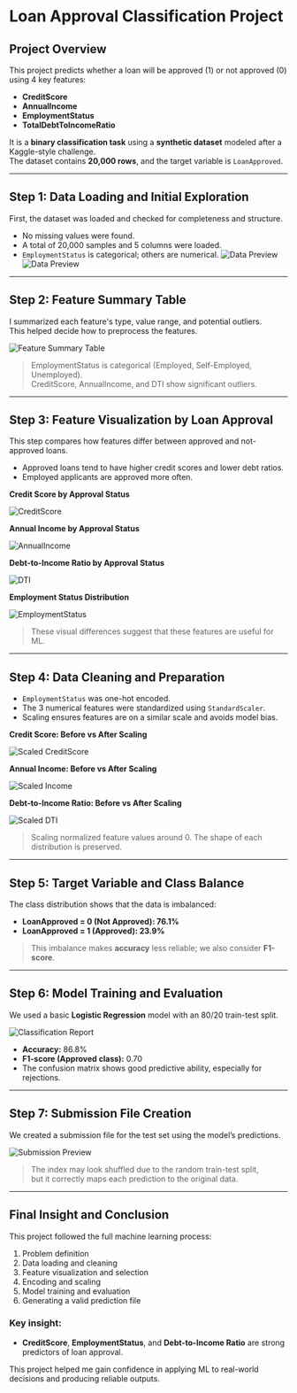 
# Loan Approval Classification Project

## Project Overview

This project predicts whether a loan will be approved (1) or not approved (0) using 4 key features:
- **CreditScore**
- **AnnualIncome**
- **EmploymentStatus**
- **TotalDebtToIncomeRatio**

It is a **binary classification task** using a **synthetic dataset** modeled after a Kaggle-style challenge.  
The dataset contains **20,000 rows**, and the target variable is `LoanApproved`.

---

## Step 1: Data Loading and Initial Exploration

First, the dataset was loaded and checked for completeness and structure.

- No missing values were found.
- A total of 20,000 samples and 5 columns were loaded.
- `EmploymentStatus` is categorical; others are numerical.
![Data Preview](./project_images/step2_data_preview_1.PNG)
![Data Preview](./project_images/step2_data_preview.PNG)

---

## Step 2: Feature Summary Table

I summarized each feature's type, value range, and potential outliers.  
This helped decide how to preprocess the features.

![Feature Summary Table](./project_images/feature_summary_table.PNG)

> EmploymentStatus is categorical (Employed, Self-Employed, Unemployed).  
> CreditScore, AnnualIncome, and DTI show significant outliers.

---

## Step 3: Feature Visualization by Loan Approval

This step compares how features differ between approved and not-approved loans.

- Approved loans tend to have higher credit scores and lower debt ratios.
- Employed applicants are approved more often.

**Credit Score by Approval Status**

![CreditScore](./project_images/credit_score_by_approval.png)

**Annual Income by Approval Status**

![AnnualIncome](./project_images/annual_income_by_approval.png)

**Debt-to-Income Ratio by Approval Status**

![DTI](./project_images/dti_by_approval.png)

**Employment Status Distribution**

![EmploymentStatus](./project_images/employment_bar.png)

> These visual differences suggest that these features are useful for ML.

---

## Step 4: Data Cleaning and Preparation

- `EmploymentStatus` was one-hot encoded.
- The 3 numerical features were standardized using `StandardScaler`.
- Scaling ensures features are on a similar scale and avoids model bias.

**Credit Score: Before vs After Scaling**

![Scaled CreditScore](./project_images/scaled_credit_score.png)

**Annual Income: Before vs After Scaling**

![Scaled Income](./project_images/scaled_annual_income.png)

**Debt-to-Income Ratio: Before vs After Scaling**

![Scaled DTI](./project_images/scaled_dti.png)

> Scaling normalized feature values around 0. The shape of each distribution is preserved.

---

## Step 5: Target Variable and Class Balance

The class distribution shows that the data is imbalanced:
- **LoanApproved = 0 (Not Approved): 76.1%**
- **LoanApproved = 1 (Approved): 23.9%**

> This imbalance makes **accuracy** less reliable; we also consider **F1-score**.

---

## Step 6: Model Training and Evaluation

We used a basic **Logistic Regression** model with an 80/20 train-test split.

![Classification Report](./project_images/classification_report.PNG)

- **Accuracy:** 86.8%
- **F1-score (Approved class):** 0.70
- The confusion matrix shows good predictive ability, especially for rejections.

---

## Step 7: Submission File Creation

We created a submission file for the test set using the model’s predictions.

![Submission Preview](./project_images/submission_preview.PNG)

> The index may look shuffled due to the random train-test split,  
> but it correctly maps each prediction to the original data.

---

## Final Insight and Conclusion

This project followed the full machine learning process:
1. Problem definition  
2. Data loading and cleaning  
3. Feature visualization and selection  
4. Encoding and scaling  
5. Model training and evaluation  
6. Generating a valid prediction file

### Key insight:
- **CreditScore**, **EmploymentStatus**, and **Debt-to-Income Ratio** are strong predictors of loan approval.

This project helped me gain confidence in applying ML to real-world decisions and producing reliable outputs.

